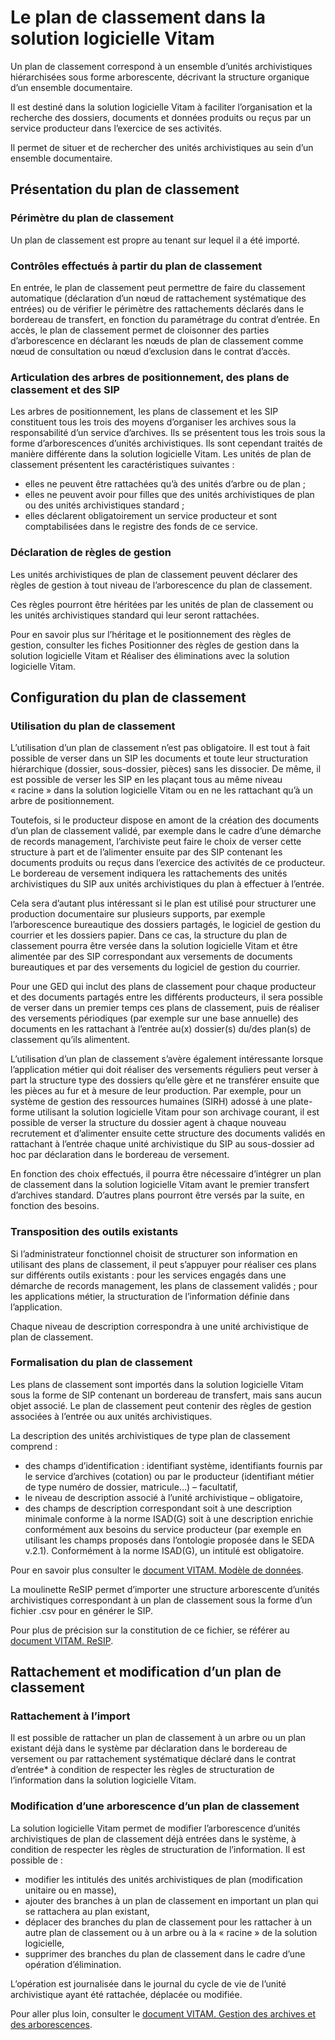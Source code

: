 Le plan de classement dans la solution logicielle Vitam
====


Un plan de classement correspond à un ensemble d’unités archivistiques hiérarchisées sous forme arborescente, décrivant la structure organique d’un ensemble documentaire.

Il est destiné dans la solution logicielle Vitam à faciliter l’organisation et la recherche des dossiers, documents et données produits ou reçus par un service producteur dans l’exercice de ses activités.

Il permet de situer et de rechercher des unités archivistiques au sein d’un ensemble documentaire.


Présentation du plan de classement 
---

### Périmètre du plan de classement
Un plan de classement est propre au tenant sur lequel il a été importé.


### Contrôles effectués à partir du plan de classement
En entrée, le plan de classement peut permettre de faire du classement automatique (déclaration d’un nœud de rattachement systématique des entrées) ou de vérifier le périmètre des rattachements déclarés dans le bordereau de transfert, en fonction du paramétrage du contrat d’entrée.
En accès, le plan de classement permet de cloisonner des parties d’arborescence en déclarant les nœuds de plan de classement comme nœud de consultation ou nœud d’exclusion dans le contrat d’accès.


### Articulation des arbres de positionnement, des plans de classement et des SIP
Les arbres de positionnement, les plans de classement et les SIP constituent tous les trois des moyens d’organiser les archives sous la responsabilité d’un service d’archives. Ils se présentent tous les trois sous la forme d’arborescences d’unités archivistiques. Ils sont cependant traités de manière différente dans la solution logicielle Vitam. Les unités de plan de classement présentent les caractéristiques suivantes :
- elles ne peuvent être rattachées qu’à des unités d’arbre ou de plan ;
- elles ne peuvent avoir pour filles que des unités archivistiques de plan ou des unités archivistiques standard ;
- elles déclarent obligatoirement un service producteur et sont comptabilisées dans le registre des fonds de ce service.


### Déclaration de règles de gestion
Les unités archivistiques de plan de classement peuvent déclarer des règles de gestion à tout niveau de l’arborescence du plan de classement.

Ces règles pourront être héritées par les unités de plan de classement ou les unités archivistiques standard qui leur seront rattachées.

Pour en savoir plus sur l’héritage et le positionnement des règles de gestion, consulter les fiches Positionner des règles de gestion dans la solution logicielle Vitam et Réaliser des éliminations avec la solution logicielle Vitam.



Configuration du plan de classement
--- 

### Utilisation du plan de classement
L’utilisation d’un plan de classement n’est pas obligatoire. Il est tout à fait possible de verser dans un SIP les documents et toute leur structuration hiérarchique (dossier, sous-dossier, pièces) sans les dissocier. De même, il est possible de verser les SIP en les plaçant tous au même niveau « racine » dans la solution logicielle Vitam ou en ne les rattachant qu’à un arbre de positionnement.

Toutefois, si le producteur dispose en amont de la création des documents d’un plan de classement validé, par exemple dans le cadre d’une démarche de records management, l’archiviste peut faire le choix de verser cette structure à part et de l’alimenter ensuite par des SIP contenant les documents produits ou reçus dans l’exercice des activités de ce producteur. Le bordereau de versement indiquera les rattachements des unités archivistiques du SIP aux unités archivistiques du plan à effectuer à l’entrée.

Cela sera d’autant plus intéressant si le plan est utilisé pour structurer une production documentaire sur plusieurs supports, par exemple l’arborescence bureautique des dossiers partagés, le logiciel de gestion du courrier et les dossiers papier. Dans ce cas, la structure du plan de classement pourra être versée dans la solution logicielle Vitam et être alimentée par des SIP correspondant aux versements de documents bureautiques et par des versements du logiciel de gestion du courrier.

Pour une GED qui inclut des plans de classement pour chaque producteur et des documents partagés entre les différents producteurs, il sera possible de verser dans un premier temps ces plans de classement, puis de réaliser des versements périodiques (par exemple sur une base annuelle) des documents en les rattachant à l’entrée au(x) dossier(s) du/des plan(s) de classement qu’ils alimentent.

L’utilisation d’un plan de classement s’avère également intéressante lorsque l’application métier qui doit réaliser des versements réguliers peut verser à part la structure type des dossiers qu’elle gère et ne transférer ensuite que les pièces au fur et à mesure de leur production.
Par exemple, pour un système de gestion des ressources humaines (SIRH) adossé à une plate-forme utilisant la solution logicielle Vitam pour son archivage courant, il est possible de verser la structure  du dossier agent à chaque nouveau recrutement et d’alimenter ensuite cette structure des documents validés en rattachant à l’entrée chaque unité archivistique du SIP au sous-dossier ad hoc par déclaration dans le bordereau de versement.

En fonction des choix effectués, il pourra être nécessaire d’intégrer un plan de classement dans la solution logicielle Vitam avant le premier transfert d’archives standard. D’autres plans pourront être versés par la suite, en fonction des besoins.


### Transposition des outils existants
Si l’administrateur fonctionnel choisit de structurer son information en utilisant des plans de classement, il peut s’appuyer pour réaliser ces plans sur différents outils existants : pour les services engagés dans une démarche de records management, les plans de classement validés ; pour les applications métier, la structuration de l’information définie dans l’application.

Chaque niveau de description correspondra à une unité archivistique de plan de classement.


### Formalisation du plan de classement
Les plans de classement sont importés dans la solution logicielle Vitam sous la forme de SIP contenant un bordereau de transfert, mais sans aucun objet associé. Le plan de classement peut contenir des règles de gestion associées à l’entrée ou aux unités archivistiques.

La description des unités archivistiques de type plan de classement comprend : 
- des champs d’identification : identifiant système, identifiants fournis par le service d’archives (cotation) ou par le producteur (identifiant métier de type numéro de dossier, matricule…) – facultatif,
- le niveau de description associé à l’unité archivistique – obligatoire,
- des champs de description correspondant soit à une description minimale conforme à la norme ISAD(G) soit à une description enrichie conformément aux besoins du service producteur (par exemple en utilisant les champs proposés dans l’ontologie proposée dans le SEDA v.2.1). 
Conformément à la norme ISAD(G), un intitulé est obligatoire.

Pour en savoir plus consulter le [document VITAM. Modèle de données](./modele_de_donnees.md).

La moulinette ReSIP permet d’importer une structure arborescente d’unités archivistiques correspondant à un plan de classement sous la forme d’un fichier .csv pour en générer le SIP.

Pour plus de précision sur la constitution de ce fichier, se référer au [document VITAM. ReSIP](./resip.md).


Rattachement et modification d’un plan de classement
----

### Rattachement à l’import
Il est possible de rattacher un plan de classement à un arbre ou un plan existant déjà dans le système par déclaration dans le bordereau de versement ou par rattachement systématique déclaré dans le contrat d’entrée* à condition de respecter les règles de structuration de l’information dans la solution logicielle Vitam.


### Modification d’une arborescence d’un plan de classement
La solution logicielle Vitam permet de modifier l’arborescence d’unités archivistiques de plan de classement déjà entrées dans le système, à condition de respecter les règles de structuration de l’information. Il est possible de :
- modifier les intitulés des unités archivistiques de plan (modification unitaire ou en masse),
- ajouter des branches à un plan de classement en important un plan qui se rattachera au plan existant,
- déplacer des branches du plan de classement pour les rattacher à un autre plan de classement ou à un arbre ou à la « racine » de la solution logicielle,
- supprimer des branches du plan de classement dans le cadre d’une opération d’élimination.

L’opération est journalisée dans le journal du cycle de vie de l’unité archivistique ayant été rattachée, déplacée ou modifiée.


Pour aller plus loin, consulter le [document VITAM. Gestion des archives et des arborescences](./).